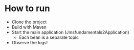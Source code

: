 # How to run
- Clone the project
- Build with Maven
- Start the main application (Jmsfundamentals2Application)
  - Each bean is a separate topic
- Observe the logs!
